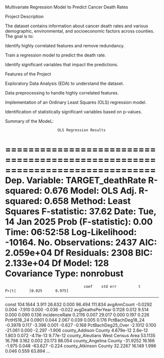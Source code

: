 Multivariate Regression Model to Predict Cancer Death Rates

Project Description

The dataset contains information about cancer death rates and various demographic, environmental, and socioeconomic factors across counties. The goal is to:

Identify highly correlated features and remove redundancy.

Train a regression model to predict the death rate.

Identify significant variables that impact the predictions.


Features of the Project

Exploratory Data Analysis (EDA) to understand the dataset.

Data preprocessing to handle highly correlated features.

Implementation of an Ordinary Least Squares (OLS) regression model.

Identification of statistically significant variables based on p-values.



Summary of the ModeL:

                            OLS Regression Results                            
==============================================================================
Dep. Variable:       TARGET_deathRate   R-squared:                       0.676
Model:                            OLS   Adj. R-squared:                  0.658
Method:                 Least Squares   F-statistic:                     37.62
Date:                Tue, 14 Jan 2025   Prob (F-statistic):               0.00
Time:                        06:52:58   Log-Likelihood:                -10164.
No. Observations:                2437   AIC:                         2.059e+04
Df Residuals:                    2308   BIC:                         2.133e+04
Df Model:                         128                                         
Covariance Type:            nonrobust                                         
=====================================================================================================
                                        coef    std err          t      P>|t|      [0.025      0.975]
-----------------------------------------------------------------------------------------------------
const                               104.1644      3.911     26.632      0.000      96.494     111.834
avgAnnCount                          -0.0292      0.004     -7.910      0.000      -0.036      -0.022
avgDeathsPerYear                      0.1128      0.012      9.514      0.000       0.090       0.136
incidenceRate                         0.2116      0.007     29.017      0.000       0.197       0.226
PctHS18_24                            0.0901      0.044      2.067      0.039       0.005       0.176
PctBachDeg18_24                      -0.3978      0.117     -3.398      0.001      -0.627      -0.168
PctBachDeg25_Over                    -2.1012      0.100    -21.061      0.000      -2.297      -1.906
county_Addison County              4.679e-12    2.6e-12      1.803      0.072   -4.11e-13    9.77e-12
county_Aleutians West Census Area    53.1135     16.798      3.162      0.002      20.173      86.054
county_Angelina County              -31.9252     16.166     -1.975      0.048     -63.627      -0.224
county_Atkinson County               32.2267     16.149      1.996      0.046       0.559      63.894
...
